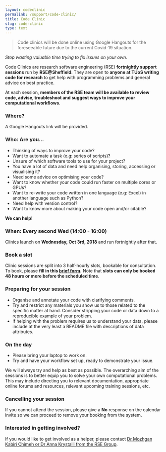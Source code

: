```yaml
---
layout: codeclinic
permalink: /support/code-clinic/
title: Code Clinic  
slug: code-clinic
type: text
---
```


> Code clinics will be done online using Google Hangouts for the foreseeable future due to the current Covid-19 situation.

*Stop wasting valuable time trying to fix issues on your own.*

Code Clinics are research software engineering (RSE) **fortnightly support sessions** run by **RSE@Sheffield**. They are open to **anyone at TUoS writing code for research** to  get help with programming problems and general advice on best practice.

At each session, **members of the RSE team will be available to 
review code, advise, troubleshoot and suggest ways to improve your computational workflows**.

### Where?

A Google Hangouts link will be provided.

### Who: Are you...

  - Thinking of ways to improve your code?
  - Want to automate a task (e.g: series of scripts)?
  - Unsure of which software tools to use for your project?
  - You have a lot of data and need help organising, storing, accessing or visualising it?
  - Need some advice on optimising your code?
  - Want to know whether your code could run faster on multiple cores or GPUs?
  - Want to re-write your code written in one language (e.g: Excel) in another language such as Python?
  - Need help with version control?
  - Want to know more about making your code open and/or citable?

**We can help!**

### When: Every second Wed (14:00 - 16:00)

Clinics launch on **Wednesday, Oct 3rd, 2018** and run fortnightly after that.

### Book a slot

Clinic sessions are split into 3 half-hourly slots, bookable for consultation. 
To book, please **fill in this [brief form](https://goo.gl/forms/5MVy0jM6xQhWlpmn1).**
Note that **slots can only be booked 48 hours or more before the scheduled time**.

### Preparing for your session

  - Organise and annotate your code with clarifying comments.
  - Try and restrict any materials you show us to those related to the specific matter at hand. Consider stripping your code or data down to a reproducible example of your problem.
  - If helping with the problem requires us to understand your data, please include at the very least a README file with descriptions of data attributes.

### On the day

  - Please bring your laptop to work on.
  - Try and have your workflow set up, ready to demonstrate your issue.

We will always try and help as best as possible. The overarching aim of the sessions is to better equip you to solve your own computational problems. This may include directing you to relevant documentation, appropriate online forums and resources, relevant upcoming training sessions, etc.

### Cancelling your session

If you cannot attend the session, 
please give a **No** response on the calendar invite 
so we can proceed to remove your booking from the system.

### Interested in getting involved?

If you would like to get involved as a helper, 
please contact [Dr Mozhgan Kabiri Chimeh or Dr Anna Krystalli from the RSE Group](/contact).
